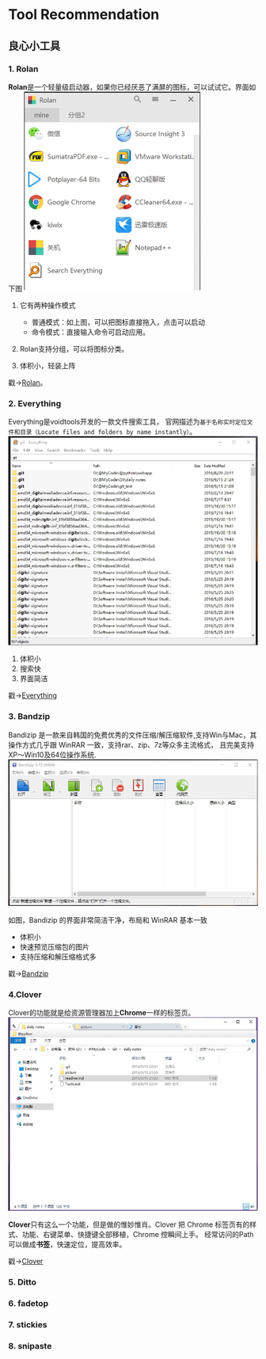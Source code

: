 # Tool Recommendation
## 良心小工具

### 1. Rolan
**Rolan**是一个轻量级启动器，如果你已经厌恶了满屏的图标，可以试试它。界面如下图 
![rolan](https://github.com/Jarvis03/daily_notes/blob/master/picture/Rolan.jpg "Rolan")

1. 它有两种操作模式

    - 普通模式：如上图，可以把图标直接拖入，点击可以启动
    - 命令模式：直接输入命令可启动应用。

2. Rolan支持分组，可以将图标分类。
3. 体积小，轻装上阵

戳->[Rolan](http://www.irolan.com/)。
### 2. Everything
Everything是voidtools开发的一款文件搜索工具，
官网描述为`基于名称实时定位文件和目录（Locate files and folders by name instantly）`。
![everything](https://github.com/Jarvis03/daily_notes/blob/master/picture/everything.jpg)

1. 体积小
2. 搜索快
3. 界面简洁

戳->[Everything](http://www.voidtools.com/)
### 3. Bandzip
Bandizip 是一款来自韩国的免费优秀的文件压缩/解压缩软件,支持Win与Mac，其操作方式几乎跟 WinRAR 一致，支持rar、zip、7z等众多主流格式，
且完美支持 XP～Win10及64位操作系统.
![bandzip](https://github.com/Jarvis03/daily_notes/blob/master/picture/bandzip.jpg)

如图，Bandizip 的界面非常简洁干净，布局和 WinRAR 基本一致

- 体积小
- 快速预览压缩包的图片
- 支持压缩和解压缩格式多

戳->[Bandzip](http://www.bandisoft.com/bandizip/)
### 4.Clover
Clover的功能就是给资源管理器加上**Chrome**一样的标签页。
![clover](https://github.com/Jarvis03/daily_notes/blob/master/picture/clover.jpg)

**Clover**只有这么一个功能，但是做的惟妙惟肖。Clover 把 Chrome 标签页有的样式、功能、右键菜单、快捷键全部移植，Chrome 控瞬间上手。
经常访问的Path可以做成**书签**，快速定位，提高效率。

戳->[Clover](http://cn.ejie.me/)
### 5. Ditto
### 6. fadetop
### 7. stickies
### 8. snipaste

